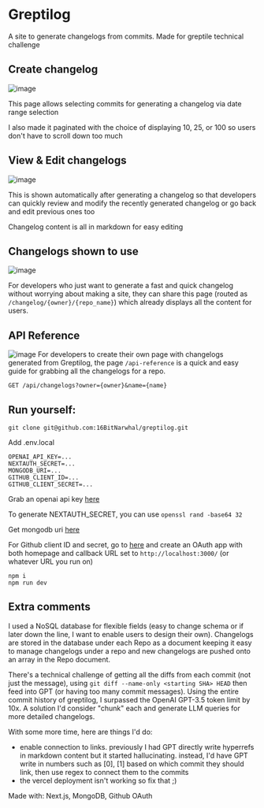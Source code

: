 # Greptilog

A site to generate changelogs from commits. Made for greptile technical challenge

## Create changelog
![image](https://github.com/user-attachments/assets/281242b3-2a44-4d82-ae0d-2bbeab0163b3)

This page allows selecting commits for generating a changelog via date range selection

I also made it paginated with the choice of displaying 10, 25, or 100 so users don't have to scroll down too much

## View & Edit changelogs
![image](https://github.com/user-attachments/assets/2e56bc44-5545-40e0-a18a-a1e9146a2d28)

This is shown automatically after generating a changelog so that developers can quickly review and modify the recently generated changelog or go back and edit previous ones too

Changelog content is all in markdown for easy editing

## Changelogs shown to use
![image](https://github.com/user-attachments/assets/15442780-57d0-493b-8304-fdb7a1fef877)

For developers who just want to generate a fast and quick changelog without worrying about making a site,
they can share this page (routed as `/changelog/{owner}/{repo_name}`) which already displays all the content for users.

## API Reference
![image](https://github.com/user-attachments/assets/b520c880-78dd-498e-84a1-0d2420ca6adc)
For developers to create their own page with changelogs generated from Greptilog, the page `/api-reference` is a quick and easy guide for grabbing all the changelogs for a repo.

```
GET /api/changelogs?owner={owner}&name={name}
```

## Run yourself:
```
git clone git@github.com:16BitNarwhal/greptilog.git
```

Add .env.local
```
OPENAI_API_KEY=...
NEXTAUTH_SECRET=...
MONGODB_URI=...
GITHUB_CLIENT_ID=...
GITHUB_CLIENT_SECRET=... 
```
Grab an openai api key [here](https://github.com/settings/developers)

To generate NEXTAUTH_SECRET, you can use `openssl rand -base64 32`

Get mongodb uri [here](https://www.mongodb.com/cloud/atlas/register)

For Github client ID and secret, go to [here](https://github.com/settings/developers) and create an OAuth app with both homepage and callback URL set to `http://localhost:3000/` (or whatever URL you run on)

```
npm i
npm run dev
```

## Extra comments
I used a NoSQL database for flexible fields (easy to change schema or if later down the line, I want to enable users to design their own). Changelogs are stored in the database under each Repo as a document keeping it easy to manage changelogs under a repo and new changelogs are pushed onto an array in the Repo document.

There's a technical challenge of getting all the diffs from each commit (not just the message), using `git diff --name-only <starting SHA> HEAD` then feed into GPT (or having too many commit messages).
Using the entire commit history of greptilog, I surpassed the OpenAI GPT-3.5 token limit by 10x. A solution I'd consider "chunk" each and generate LLM queries for more detailed changelogs.

With some more time, here are things I'd do:
- enable connection to links. previously I had GPT directly write hyperrefs in markdown content but it started hallucinating. instead, I'd have GPT write in numbers such as [0], [1] based on which commit they should link, then use regex to connect them to the commits
- the vercel deployment isn't working so fix that ;)

Made with: Next.js, MongoDB, Github OAuth
